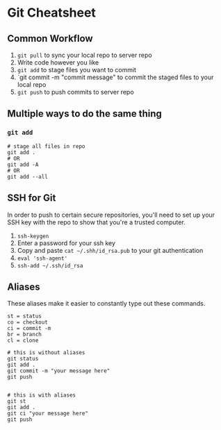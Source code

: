 # Git Cheatsheet

## Common Workflow
1. `git pull` to sync your local repo to server repo
2. Write code however you like
3. `git add` to stage files you want to commit
4. `git commit -m "commit message" to commit the staged files to your local repo 
5. `git push` to push commits to server repo


## Multiple ways to do the same thing
### `git add`
```
# stage all files in repo
git add .
# OR
git add -A
# OR
git add --all
```


## SSH for Git
In order to push to certain secure repositories, you'll need to set up your SSH key with the repo to
show that you're a trusted computer.

1. `ssh-keygen`
2. Enter a password for your ssh key
3. Copy and paste `cat ~/.shh/id_rsa.pub` to your git authentication
4. `eval 'ssh-agent'`
5. `ssh-add ~/.ssh/id_rsa`



## Aliases
These aliases make it easier to constantly type out these commands.
```
st = status
co = checkout
ci = commit -m 
br = branch
cl = clone

# this is without aliases
git status
git add .
git commit -m "your message here"
git push


# this is with aliases
git st
git add .
git ci "your message here"
git push
```



